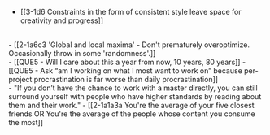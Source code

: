 - [[3-1d6 Constraints in the form of consistent style leave space for creativity and progress]]
<br>
- [[2-1a6c3 'Global and local maxima' - Don't prematurely overoptimize. Occasionally throw in some 'randomness'.]]
<br>
- [[QUE5 - Will I care about this a year from now, 10 years, 80 years]]
- [[QUE5 - Ask “am I working on what I most want to work on” because per-project procrastination is far worse than daily procrastination]]
<br>
- "If you don’t have the chance to work with a master directly, you can still surround yourself with people who have higher standards by reading about them and their work."
- [[2-1a1a3a You're the average of your five closest friends OR You're the average of the people whose content you consume the most]]
